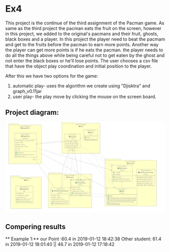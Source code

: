 # Ex4

This project is the continue of the third assignment of the Pacman game. 
As same as the third project the pacman eats the fruit on the screen, however in this project, we added to the original's pacmans and their fruit, ghosts, black boxes and a player. 
In this project the player need to beat the pacmam and get to the fruits before the pacman to earn more points. 
Another way the player can get more points is if he eats the pacman. the player needs to do all the things above while being careful not to get eaten by the ghost and not enter the black boxes or he'll lose points.
The user chooses a csv file that have the object play coordination and initial position to the player.

After this we have two options for the game:
1.	automatic play- uses the algorithm we create using "Djisktra" and graph_v0.11jar
2.	user play- the play move by clicking the mouse on the screen board.



## Project diagram:

![](https://github.com/MoranOshia/Ex4/blob/master/Project%20diagram.png)

## Compering results

** Example 1:**
our Point :60.4	in 2019-01-12 18:42:38  Other student: 61.4 in	2019-01-12 18:01:40	|| 46.7 in 2019-01-12 17:18:42



